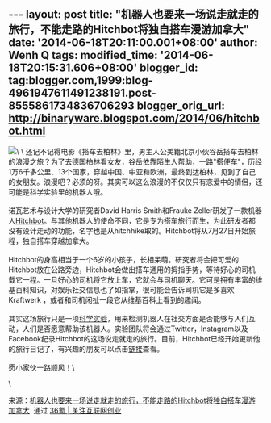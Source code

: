--- layout: post title:
"机器人也要来一场说走就走的旅行，不能走路的Hitchbot将独自搭车漫游加拿大"
date: '2014-06-18T20:11:00.001+08:00' author: Wenh Q tags:
modified\_time: '2014-06-18T20:15:31.606+08:00' blogger\_id:
tag:blogger.com,1999:blog-4961947611491238191.post-8555861734836706293
blogger\_orig\_url: http://binaryware.blogspot.com/2014/06/hitchbot.html
---
![](https://images-blogger-opensocial.googleusercontent.com/gadgets/proxy?url=http%3A%2F%2Fa.36krcnd.com%2Fphoto%2F2014%2Fdb7c58faf449c143329b82573b2f8976.jpg&container=blogger&gadget=a&rewriteMime=image%2F*)\
\
还记不记得电影《搭车去柏林》里，男主人公美籍北京小伙谷岳搭车去柏林的浪漫之旅？为了去德国柏林看女友，谷岳依靠陌生人帮助，一路"搭便车"，历经1万6千多公里、13个国家，穿越中国、中亚和欧洲，最终到达柏林，见到了自己的女朋友。浪漫吧？必须的呀。其实可以这么浪漫的不仅仅只有恋爱中的情侣，还可能是科学实验里的机器人哦。\
\
诺瓦艺术与设计大学的研究者David Harris Smith和Frauke
Zeller研发了一款机器人[Hitchbot](http://www.hitchbot.me/)。与其他机器人的使命不同，它是专为搭车旅行而生，为此研发者都没有设计走动的功能，名字也是从hitchhike取的。Hitchbot将从7月27日开始旅程，独自搭车穿越加拿大。\
\
Hitchbot的身高相当于一个6岁的小孩子，长相呆萌。研究者将会把可爱的Hitchbot放在公路旁边，Hitchbot会做出搭车通用的拇指手势，等待好心的司机载它一程。一旦好心的司机将它放上车，它就会与司机聊天。它可是拥有丰富的维基百科知识，对娱乐社交信息也了如指掌，很可能会告诉司机它是多喜欢Kraftwerk
，或者和司机闲扯一段它从维基百科上看到的趣闻。\
\
其实这场旅行只是一项[科学实验](http://www.cnet.com/news/see-a-jealous-robot-hell-bent-on-revenge/)，用来检测机器人在社交方面是否能够与人们互动，人们是否愿意帮助该机器人。实验团队将会通过Twitter，Instagram以及Facebook纪录Hitchbot的这场说走就走的旅行。目前，Hitchbot已经开始更新他的旅行日记了，有兴趣的朋友可以点击[链接](http://www.hitchbot.me/stories/my-journal/)查看。\
\
愿小家伙一路顺风！\
<div>

\

</div>

<div>

来源：[机器人也要来一场说走就走的旅行，不能走路的Hitchbot将独自搭车漫游加拿大](http://www.36kr.com/p/212947.html)  通过 [36氪
| 关注互联网创业](http://www.36kr.com/)

</div>
